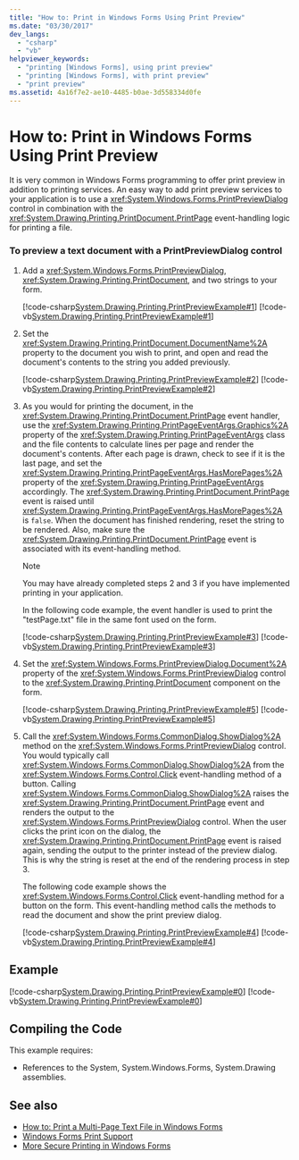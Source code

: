 ```yaml
---
title: "How to: Print in Windows Forms Using Print Preview"
ms.date: "03/30/2017"
dev_langs: 
  - "csharp"
  - "vb"
helpviewer_keywords: 
  - "printing [Windows Forms], using print preview"
  - "printing [Windows Forms], with print preview"
  - "print preview"
ms.assetid: 4a16f7e2-ae10-4485-b0ae-3d558334d0fe
---
```

# How to: Print in Windows Forms Using Print Preview
It is very common in Windows Forms programming to offer print preview in addition to printing services. An easy way to add print preview services to your application is to use a <xref:System.Windows.Forms.PrintPreviewDialog> control in combination with the <xref:System.Drawing.Printing.PrintDocument.PrintPage> event-handling logic for printing a file.  
  
### To preview a text document with a PrintPreviewDialog control  
  
1. Add a <xref:System.Windows.Forms.PrintPreviewDialog>, <xref:System.Drawing.Printing.PrintDocument>, and two strings to your form.  
  
     [!code-csharp[System.Drawing.Printing.PrintPreviewExample#1](~/samples/snippets/csharp/VS_Snippets_Winforms/System.Drawing.Printing.PrintPreviewExample/CS/Form1.cs#1)]
     [!code-vb[System.Drawing.Printing.PrintPreviewExample#1](~/samples/snippets/visualbasic/VS_Snippets_Winforms/System.Drawing.Printing.PrintPreviewExample/VB/Form1.vb#1)]  
  
2. Set the <xref:System.Drawing.Printing.PrintDocument.DocumentName%2A> property to the document you wish to print, and open and read the document's contents to the string you added previously.  
  
     [!code-csharp[System.Drawing.Printing.PrintPreviewExample#2](~/samples/snippets/csharp/VS_Snippets_Winforms/System.Drawing.Printing.PrintPreviewExample/CS/Form1.cs#2)]
     [!code-vb[System.Drawing.Printing.PrintPreviewExample#2](~/samples/snippets/visualbasic/VS_Snippets_Winforms/System.Drawing.Printing.PrintPreviewExample/VB/Form1.vb#2)]  
  
3. As you would for printing the document, in the <xref:System.Drawing.Printing.PrintDocument.PrintPage> event handler, use the <xref:System.Drawing.Printing.PrintPageEventArgs.Graphics%2A> property of the <xref:System.Drawing.Printing.PrintPageEventArgs> class and the file contents to calculate lines per page and render the document's contents. After each page is drawn, check to see if it is the last page, and set the <xref:System.Drawing.Printing.PrintPageEventArgs.HasMorePages%2A> property of the <xref:System.Drawing.Printing.PrintPageEventArgs> accordingly. The <xref:System.Drawing.Printing.PrintDocument.PrintPage> event is raised until <xref:System.Drawing.Printing.PrintPageEventArgs.HasMorePages%2A> is `false`. When the document has finished rendering, reset the string to be rendered. Also, make sure the <xref:System.Drawing.Printing.PrintDocument.PrintPage> event is associated with its event-handling method.  
  
    > [!NOTE]
    >  You may have already completed steps 2 and 3 if you have implemented printing in your application.  
  
     In the following code example, the event handler is used to print the "testPage.txt" file in the same font used on the form.  
  
     [!code-csharp[System.Drawing.Printing.PrintPreviewExample#3](~/samples/snippets/csharp/VS_Snippets_Winforms/System.Drawing.Printing.PrintPreviewExample/CS/Form1.cs#3)]
     [!code-vb[System.Drawing.Printing.PrintPreviewExample#3](~/samples/snippets/visualbasic/VS_Snippets_Winforms/System.Drawing.Printing.PrintPreviewExample/VB/Form1.vb#3)]  
  
4. Set the <xref:System.Windows.Forms.PrintPreviewDialog.Document%2A> property of the <xref:System.Windows.Forms.PrintPreviewDialog> control to the <xref:System.Drawing.Printing.PrintDocument> component on the form.  
  
     [!code-csharp[System.Drawing.Printing.PrintPreviewExample#5](~/samples/snippets/csharp/VS_Snippets_Winforms/System.Drawing.Printing.PrintPreviewExample/CS/Form1.cs#5)]
     [!code-vb[System.Drawing.Printing.PrintPreviewExample#5](~/samples/snippets/visualbasic/VS_Snippets_Winforms/System.Drawing.Printing.PrintPreviewExample/VB/Form1.vb#5)]  
  
5. Call the <xref:System.Windows.Forms.CommonDialog.ShowDialog%2A> method on the <xref:System.Windows.Forms.PrintPreviewDialog> control. You would typically call <xref:System.Windows.Forms.CommonDialog.ShowDialog%2A> from the <xref:System.Windows.Forms.Control.Click> event-handling method of a button. Calling <xref:System.Windows.Forms.CommonDialog.ShowDialog%2A> raises the <xref:System.Drawing.Printing.PrintDocument.PrintPage> event and renders the output to the <xref:System.Windows.Forms.PrintPreviewDialog> control. When the user clicks the print icon on the dialog, the <xref:System.Drawing.Printing.PrintDocument.PrintPage> event is raised again, sending the output to the printer instead of the preview dialog. This is why the string is reset at the end of the rendering process in step 3.  
  
     The following code example shows the <xref:System.Windows.Forms.Control.Click> event-handling method for a button on the form. This event-handling method calls the methods to read the document and show the print preview dialog.  
  
     [!code-csharp[System.Drawing.Printing.PrintPreviewExample#4](~/samples/snippets/csharp/VS_Snippets_Winforms/System.Drawing.Printing.PrintPreviewExample/CS/Form1.cs#4)]
     [!code-vb[System.Drawing.Printing.PrintPreviewExample#4](~/samples/snippets/visualbasic/VS_Snippets_Winforms/System.Drawing.Printing.PrintPreviewExample/VB/Form1.vb#4)]  
  
## Example  
 [!code-csharp[System.Drawing.Printing.PrintPreviewExample#0](~/samples/snippets/csharp/VS_Snippets_Winforms/System.Drawing.Printing.PrintPreviewExample/CS/Form1.cs#0)]
 [!code-vb[System.Drawing.Printing.PrintPreviewExample#0](~/samples/snippets/visualbasic/VS_Snippets_Winforms/System.Drawing.Printing.PrintPreviewExample/VB/Form1.vb#0)]  
  
## Compiling the Code  
 This example requires:  
  
- References to the System, System.Windows.Forms, System.Drawing assemblies.  
  
## See also

- [How to: Print a Multi-Page Text File in Windows Forms](how-to-print-a-multi-page-text-file-in-windows-forms.md)
- [Windows Forms Print Support](windows-forms-print-support.md)
- [More Secure Printing in Windows Forms](../more-secure-printing-in-windows-forms.md)
